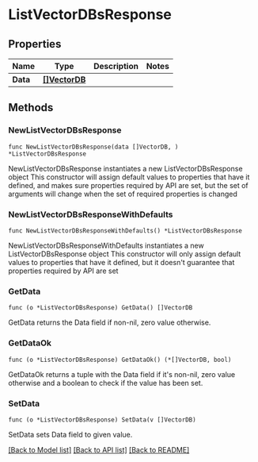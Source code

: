 # ListVectorDBsResponse

## Properties

Name | Type | Description | Notes
------------ | ------------- | ------------- | -------------
**Data** | [**[]VectorDB**](VectorDB.md) |  | 

## Methods

### NewListVectorDBsResponse

`func NewListVectorDBsResponse(data []VectorDB, ) *ListVectorDBsResponse`

NewListVectorDBsResponse instantiates a new ListVectorDBsResponse object
This constructor will assign default values to properties that have it defined,
and makes sure properties required by API are set, but the set of arguments
will change when the set of required properties is changed

### NewListVectorDBsResponseWithDefaults

`func NewListVectorDBsResponseWithDefaults() *ListVectorDBsResponse`

NewListVectorDBsResponseWithDefaults instantiates a new ListVectorDBsResponse object
This constructor will only assign default values to properties that have it defined,
but it doesn't guarantee that properties required by API are set

### GetData

`func (o *ListVectorDBsResponse) GetData() []VectorDB`

GetData returns the Data field if non-nil, zero value otherwise.

### GetDataOk

`func (o *ListVectorDBsResponse) GetDataOk() (*[]VectorDB, bool)`

GetDataOk returns a tuple with the Data field if it's non-nil, zero value otherwise
and a boolean to check if the value has been set.

### SetData

`func (o *ListVectorDBsResponse) SetData(v []VectorDB)`

SetData sets Data field to given value.



[[Back to Model list]](../README.md#documentation-for-models) [[Back to API list]](../README.md#documentation-for-api-endpoints) [[Back to README]](../README.md)



